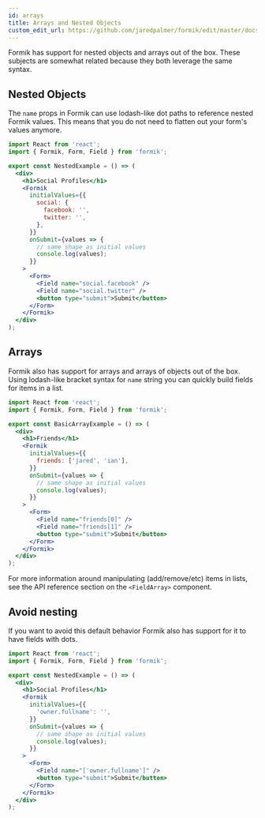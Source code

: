 ```yaml
---
id: arrays
title: Arrays and Nested Objects
custom_edit_url: https://github.com/jaredpalmer/formik/edit/master/docs/guides/arrays.md
---
```


Formik has support for nested objects and arrays out of the box. These subjects are somewhat related because they both leverage the same syntax.

## Nested Objects

The `name` props in Formik can use lodash-like dot paths to reference nested Formik values. This means that you do not need to flatten out your form's values anymore.

```jsx
import React from 'react';
import { Formik, Form, Field } from 'formik';

export const NestedExample = () => (
  <div>
    <h1>Social Profiles</h1>
    <Formik
      initialValues={{
        social: {
          facebook: '',
          twitter: '',
        },
      }}
      onSubmit={values => {
        // same shape as initial values
        console.log(values);
      }}
    >
      <Form>
        <Field name="social.facebook" />
        <Field name="social.twitter" />
        <button type="submit">Submit</button>
      </Form>
    </Formik>
  </div>
);
```

## Arrays

Formik also has support for arrays and arrays of objects out of the box. Using lodash-like bracket syntax for `name` string you can quickly build fields for items in a list.

```jsx
import React from 'react';
import { Formik, Form, Field } from 'formik';

export const BasicArrayExample = () => (
  <div>
    <h1>Friends</h1>
    <Formik
      initialValues={{
        friends: ['jared', 'ian'],
      }}
      onSubmit={values => {
        // same shape as initial values
        console.log(values);
      }}
    >
      <Form>
        <Field name="friends[0]" />
        <Field name="friends[1]" />
        <button type="submit">Submit</button>
      </Form>
    </Formik>
  </div>
);
```

For more information around manipulating (add/remove/etc) items in lists, see the API reference section on the `<FieldArray>` component.

## Avoid nesting

If you want to avoid this default behavior Formik also has support for it to have fields with dots.

```jsx
import React from 'react';
import { Formik, Form, Field } from 'formik';

export const NestedExample = () => (
  <div>
    <h1>Social Profiles</h1>
    <Formik
      initialValues={{
        'owner.fullname': '',
      }}
      onSubmit={values => {
        // same shape as initial values
        console.log(values);
      }}
    >
      <Form>
        <Field name="['owner.fullname']" />
        <button type="submit">Submit</button>
      </Form>
    </Formik>
  </div>
);
```
